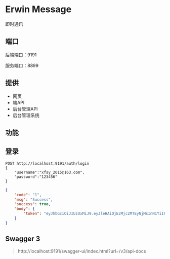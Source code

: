 # Erwin Message

即时通讯

## 端口

后端端口：9191

服务端口：8899

## 提供
- 网页
- 端API
- 后台管理API
- 后台管理系统

## 功能

## 登录

```
POST http://localhost:9191/auth/login
{
    "username":"xfsy_2015@163.com",
    "password":"123456"
}
```

```json
{
    "code": "1",
    "msg": "Success",
    "success": true,
    "body": {
        "token": "eyJhbGciOiJIUzUxMiJ9.eyJleHAiOjE2Mjc2MTEyNjMsInN1YiI6Inhmc3lfMjAxNUAxNjMuY29tIiwiaWF0IjoxNjI3NTgyNDYzMTM5fQ.dlKEC3HAQJGnr_-dQQkCJQLBDTYvXVILA6GmIEpwaXh1JOYojhj7p1345NqDD1D8hBLGOCN22jL0n821F63cLQ"
    }
}
```

## Swagger 3

> http://localhost:9191/swagger-ui/index.html?url=/v3/api-docs
